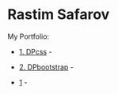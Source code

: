# Rastim Safarov
My Portfolio:  

* [1. DPcss](http://rastim26.github.io/DPcss/ "Portpholio 1") -   

* [2. DPbootstrap](http://rastim26.github.io/DPbootstrap/ "Portpholio 1") -   

* [1](http://example.com/ "Portpholio 1") - 
